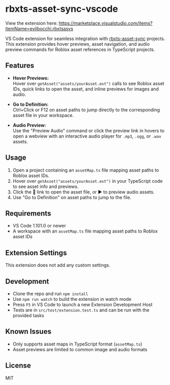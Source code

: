 # rbxts-asset-sync-vscode

View the extension here: https://marketplace.visualstudio.com/items?itemName=evilbocchi.rbxtsasvs

VS Code extension for seamless integration with [rbxts-asset-sync](https://github.com/evilbocchi/rbxts-asset-sync) projects. This extension provides hover previews, asset navigation, and audio preview commands for Roblox asset references in TypeScript projects.

## Features

- **Hover Previews:**  
  Hover over `getAsset("assets/yourAsset.ext")` calls to see Roblox asset IDs, quick links to open the asset, and inline previews for images and audio.

- **Go to Definition:**  
  Ctrl+Click or F12 on asset paths to jump directly to the corresponding asset file in your workspace.

- **Audio Preview:**  
  Use the "Preview Audio" command or click the preview link in hovers to open a webview with an interactive audio player for `.mp3`, `.ogg`, or `.wav` assets.

## Usage

1. Open a project containing an `assetMap.ts` file mapping asset paths to Roblox asset IDs.
2. Hover over `getAsset("assets/yourAsset.ext")` in your TypeScript code to see asset info and previews.
3. Click the 📂 link to open the asset file, or ▶️ to preview audio assets.
4. Use "Go to Definition" on asset paths to jump to the file.

## Requirements

- VS Code 1.101.0 or newer
- A workspace with an `assetMap.ts` file mapping asset paths to Roblox asset IDs

## Extension Settings

This extension does not add any custom settings.

## Development

- Clone the repo and run `npm install`
- Use `npm run watch` to build the extension in watch mode
- Press `F5` in VS Code to launch a new Extension Development Host
- Tests are in `src/test/extension.test.ts` and can be run with the provided tasks

## Known Issues

- Only supports asset maps in TypeScript format (`assetMap.ts`)
- Asset previews are limited to common image and audio formats

## License

MIT